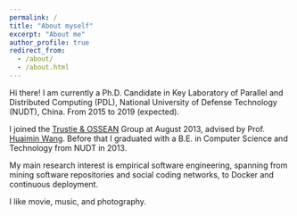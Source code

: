```yaml
---
permalink: /
title: "About myself"
excerpt: "About me"
author_profile: true
redirect_from: 
  - /about/
  - /about.html
---
```


Hi there! I am currently a Ph.D. Candidate in Key Laboratory of Parallel and Distributed Computing (PDL), National University of Defense Technology (NUDT), China. From 2015 to 2019 (expected). 

I joined the [Trustie & OSSEAN](https://www.trustie.net) Group at August 2013, advised by Prof. [Huaimin Wang](https://dblp.uni-trier.de/pers/hd/w/Wang:Huaimin). Before that I graduated with a B.E. in Computer Science and Technology from NUDT in 2013. 

My main research interest is empirical software engineering, spanning from mining software repositories and social coding networks, to Docker and continuous deployment.

I like movie, music, and photography. 